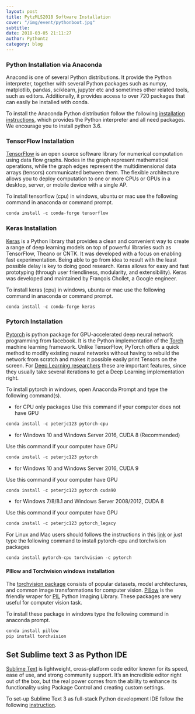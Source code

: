 ```yaml
---
layout: post
title: PytzMLS2018 Software Installation 
cover: "/img/event/pythonboot.jpg" 
subtitle: 
date: 2018-03-05 21:11:27
author: Pythontz
category: blog
---
```





### Python Installation via Anaconda

Anacond is one of several Python distributions. It provide the Python interpreter, together with several Python packages such as numpy, matplotlib, pandas, sciklearn, jupyter etc and sometimes other related tools, such as editors. Additionally, it provides access to over 720 packages that can easily be installed with conda.

To install the Anaconda Python distribution follow the following [installation instructions](https://docs.continuum.io/anaconda/install.html), which provides the Python interpreter and all need packages. We encourage you to install python 3.6. 

### TensorFlow Installation

[TensorFlow](https://www.tensorflow.org/) is an open source software library for numerical computation using data flow graphs. Nodes in the graph represent mathematical operations, while the graph edges represent the multidimensional data arrays (tensors) communicated between them. The flexible architecture allows you to deploy computation to one or more CPUs or GPUs in a desktop, server, or mobile device with a single AP.

To install tensorflow (cpu) in windows, ubuntu or mac use the following command in anaconda or command prompt.

```python
conda install -c conda-forge tensorflow
```


### Keras Installation

[Keras](https://keras.io/) is a Python library that provides a clean and convenient way to create a range of deep learning models on top of  powerful libraries such as TensorFlow, Theano or CNTK.  It was developed with a focus on enabling fast experimentation. Being able to go from idea to result with the least possible delay is key to doing good research. Keras allows for easy and fast prototyping (through user friendliness, modularity, and extensibility). Keras was developed and maintained by François Chollet, a Google engineer.

To install keras (cpu) in windows, ubuntu or mac use the following command in anaconda or command prompt.

```python
conda install -c conda-forge keras
```

###  Pytorch Installation

[Pytorch](http://pytorch.org/)  is python package for GPU-accelerated deep neural network programming from facebook. It is the Python implementation of the [Torch](http://torch.ch/) machine learning framework. Unlike TensorFlow, PyTorch offers a quick method to modify existing neural networks without having to rebuild the network from scratch and makes it possible easily print Tensors on the screen. For [Deep Learning researchers](https://www.oreilly.com/ideas/why-ai-and-machine-learning-researchers-are-beginning-to-embrace-pytorch) these are important features, since they usually take several iterations to get a Deep Learning implementation right. 

To install pytorch in windows, open Anaconda Prompt and type the following command(s).  

- for CPU only packages 
Use this command if your computer does not have GPU

```python
conda install -c peterjc123 pytorch-cpu
```

- for Windows 10 and Windows Server 2016, CUDA 8 (Recommended)

Use this command if your computer have GPU

```python
conda install -c peterjc123 pytorch
```

- for Windows 10 and Windows Server 2016, CUDA 9

Use this command if your computer  have GPU

```python
conda install -c peterjc123 pytorch cuda90
```

- for Windows 7/8/8.1 and Windows Server 2008/2012, CUDA 8

Use this command if your computer  have GPU

```python
conda install -c peterjc123 pytorch_legacy
```

For Linux and Mac users should follows the instructions in this [link](http://pytorch.org/) or just type the following command to install pytorch-cpu and torchvision packages

```python
conda install pytorch-cpu torchvision -c pytorch
```

#### PIllow and Torchvision  windows installation

The [torchvision package](https://github.com/pytorch/vision) consists of popular datasets, model architectures, and common image transformations for computer vision. [Pillow](https://github.com/python-pillow/Pillow) is the friendly wraper for [PIL](http://www.pythonware.com/products/pil/) Python Imaging Library. These packages are very useful for computer vision task.

To install these package in windows type the following command in anaconda prompt.

```python
conda install pillow
pip install torchvision
```


## Set Sublime text 3 as  Python IDE

[Sublime Text](http://www.sublimetext.com/3) is lightweight, cross-platform code editor known for its speed, ease of use, and strong community support. It’s an incredible editor right out of the box, but the real power comes from the ability to enhance its functionality using Package Control and creating custom settings.

To set-up Sublime Text 3 as full-stack Python development IDE follow the following [instruction](http://www.gtlambert.com/blog/python-sublime-text-3).

